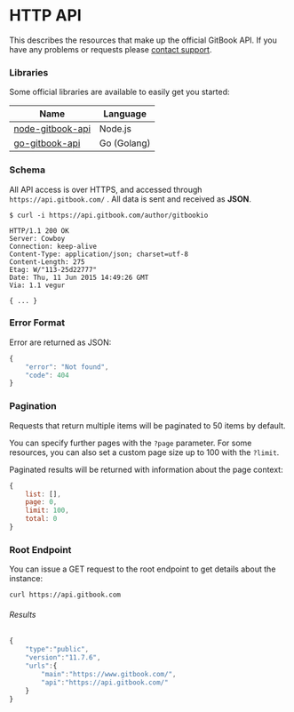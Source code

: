 # HTTP API

This describes the resources that make up the official GitBook API. If you have any problems or requests please [contact support](https://www.gitbook.com/contact).

### Libraries

Some official libraries are available to easily get you started:

| Name | Language |
| ----- | ------- |
| [node-gitbook-api](https://github.com/GitbookIO/node-gitbook-api) | Node.js |
| [go-gitbook-api](https://github.com/GitbookIO/go-gitbook-api) | Go (Golang) | 



### Schema

All API access is over HTTPS, and accessed through `https://api.gitbook.com/` . All data is sent and received as **JSON**.

```raw
$ curl -i https://api.gitbook.com/author/gitbookio

HTTP/1.1 200 OK
Server: Cowboy
Connection: keep-alive
Content-Type: application/json; charset=utf-8
Content-Length: 275
Etag: W/"113-25d22777"
Date: Thu, 11 Jun 2015 14:49:26 GMT
Via: 1.1 vegur

{ ... }
```

### Error Format

Error are returned as JSON: 

```js
{
    "error": "Not found",
    "code": 404
}
```

### Pagination

Requests that return multiple items will be paginated to 50 items by default.

You can specify further pages with the `?page` parameter. For some resources, you can also set a custom page size up to 100 with the `?limit`.

Paginated results will be returned with information about the page context:

```js
{
    list: [],
    page: 0,
    limit: 100,
    total: 0
}
```


### Root Endpoint

You can issue a GET request to the root endpoint to get details about the instance:

```
curl https://api.gitbook.com
```

###### Results

```js
{
    "type":"public",
    "version":"11.7.6",
    "urls":{
        "main":"https://www.gitbook.com/",
        "api":"https://api.gitbook.com/"
    }
}
```